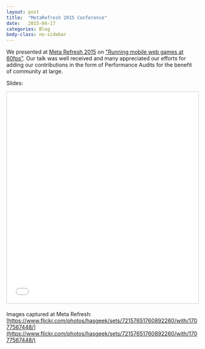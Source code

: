 ```yaml
---
layout: post
title:  "MetaRefresh 2015 Conference"
date:   2015-04-17
categories: Blog
body-class: no-sidebar
---
```


We presented at [Meta Refresh 2015](https://metarefresh.in/2015/) on ["Running mobile web games at 60fps"](https://metarefresh.in/2015/conference#1277-running-mobile-games-at-60fps). Our talk was well received and many appreciated our efforts for adding our contributions in the form of Performance Audits for the benefit of community at large.

Slides:

<iframe src="//www.slideshare.net/slideshow/embed_code/key/eYCQwjG0uxtvHx" height="555" frameborder="0" marginwidth="0" marginheight="0" scrolling="no" style="border:1px solid #CCC; border-width:1px; margin-bottom:5px; max-width: 100%;width: 100%;" allowfullscreen> </iframe>


Images captured at Meta Refresh: [https://www.flickr.com/photos/hasgeek/sets/72157651760892260/with/17077567448/](https://www.flickr.com/photos/hasgeek/sets/72157651760892260/with/17077567448/)